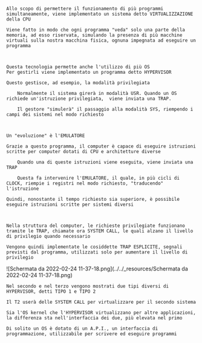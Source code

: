     Allo scopo di permettere il funzionamento di più programmi simultaneamente, viene implementato un sistema detto VIRTUALIZZAZIONE della CPU 

    Viene fatto in modo che ogni programma "veda" solo una parte della memoria, ad esso riservata, simulando la presenza di più macchine virtuali sulla nostra macchina fisica, ognuna impegnata ad eseguire un programma 

 

    Questa tecnologia permette anche l'utilizzo di più OS 
    Per gestirli viene implementato un programma detto HYPERVISOR 

    Questo gestisce, ad esempio, la modalità privilegiata 

        Normalmente il sistema girerà in modalità USR. Quando un OS richiede un'istruzione privilegiata,  viene inviata una TRAP. 

        Il gestore "simulerà" il passaggio alla modalità SYS, riempendo i campi dei sistemi nel modo richiesto 

 

    Un "evoluzione" è l'EMULATORE 

    Grazie a questo programma, il computer è capace di eseguire istruzioni scritte per computer dotati di CPU e architetture diverse 

        Quando una di queste istruzioni viene eseguita, viene inviata una TRAP 

        Questa fa intervenire l'EMULATORE, il quale, in più cicli di CLOCK, riempie i registri nel modo richiesto, "traducendo" l'istruzione 

    Quindi, nonostante il tempo richiesto sia superiore, è possibile eseguire istruzioni scritte per sistemi diversi 

 

    Nella struttura del computer, le richieste privilegiate funzionano tramite le TRAP, chiamate ora SYSTEM CALL, le quali alzano il livello di privilegio quando necessario 

    Vengono quindi implementate le cosiddette TRAP ESPLICITE, segnali previsti dal programma, utilizzati solo per aumentare il livello di privilegio 

![Schermata da 2022-02-24 11-37-18.png](../../_resources/Schermata da 2022-02-24 11-37-18.png)

    Nel secondo e nel terzo vengono mostrati due tipi diversi di HYPERVISOR, detti TIPO 1 e TIPO 2 

    Il T2 userà delle SYSTEM CALL per virtualizzare per il secondo sistema 

    Sia l'OS kernel che l'HYPERVISOR virtualizzano per altre applicazioni, la differenza sta nell'interfaccia dei due, più elevata nel primo 

    Di solito un OS è dotato di un A.P.I., un interfaccia di programmazione, utilizzabile per scrivere ed eseguire programmi 